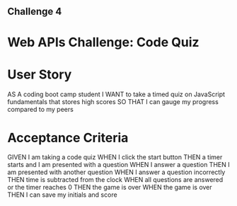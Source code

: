 ## Challenge 4

# Web APIs Challenge: Code Quiz

# User Story 
   AS A coding boot camp student
    I WANT to take a timed quiz on JavaScript fundamentals that stores high scores
    SO THAT I can gauge my progress compared to my peers

# Acceptance Criteria
   GIVEN I am taking a code quiz
    WHEN I click the start button
    THEN a timer starts and I am presented with a question
    WHEN I answer a question
    THEN I am presented with another question
    WHEN I answer a question incorrectly
    THEN time is subtracted from the clock
    WHEN all questions are answered or the timer reaches 0
    THEN the game is over
    WHEN the game is over
    THEN I can save my initials and score